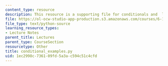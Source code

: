 ```yaml
---
content_type: resource
description: This resource is a supporting file for conditionals and  loops.
file: https://ol-ocw-studio-app-production.s3.amazonaws.com/courses/6-189-a-gentle-introduction-to-programming-using-python-january-iap-2011/1ec2998c736109fd5a3ac594c51c4cfd_conditional_examples.py
file_type: text/python-source
learning_resource_types:
- Lecture Notes
parent_title: Lectures
parent_type: CourseSection
resourcetype: Other
title: conditional_examples.py
uid: 1ec2998c-7361-09fd-5a3a-c594c51c4cfd
---
```

